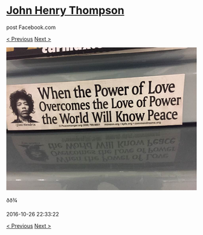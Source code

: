 # [John Henry Thompson](../README.md)
post Facebook.com

[< Previous](2016-11-04-1.md) [Next >](2016-10-20-3.md)

[![](../media/2016-10-26/Timeline-Photos.jpg)](../README.md)

ðð¾

2016-10-26 22:33:22

[< Previous](2016-11-04-1.md) [Next >](2016-10-20-3.md)